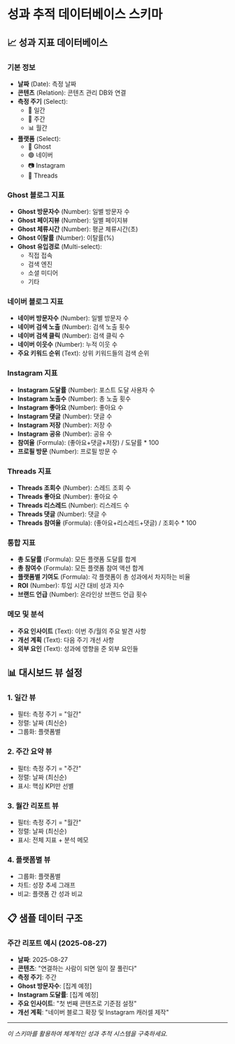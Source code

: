 # 성과 추적 데이터베이스 스키마

## 📈 성과 지표 데이터베이스

### 기본 정보
- **날짜** (Date): 측정 날짜
- **콘텐츠** (Relation): 콘텐츠 관리 DB와 연결
- **측정 주기** (Select):
  - 📅 일간
  - 📆 주간  
  - 📊 월간
- **플랫폼** (Select):
  - 👻 Ghost
  - 🟢 네이버
  - 📷 Instagram
  - 🧵 Threads

### Ghost 블로그 지표
- **Ghost 방문자수** (Number): 일별 방문자 수
- **Ghost 페이지뷰** (Number): 일별 페이지뷰
- **Ghost 체류시간** (Number): 평균 체류시간(초)
- **Ghost 이탈률** (Number): 이탈률(%)
- **Ghost 유입경로** (Multi-select):
  - 직접 접속
  - 검색 엔진
  - 소셜 미디어
  - 기타

### 네이버 블로그 지표  
- **네이버 방문자수** (Number): 일별 방문자 수
- **네이버 검색 노출** (Number): 검색 노출 횟수
- **네이버 검색 클릭** (Number): 검색 클릭 수
- **네이버 이웃수** (Number): 누적 이웃 수
- **주요 키워드 순위** (Text): 상위 키워드들의 검색 순위

### Instagram 지표
- **Instagram 도달률** (Number): 포스트 도달 사용자 수  
- **Instagram 노출수** (Number): 총 노출 횟수
- **Instagram 좋아요** (Number): 좋아요 수
- **Instagram 댓글** (Number): 댓글 수
- **Instagram 저장** (Number): 저장 수
- **Instagram 공유** (Number): 공유 수
- **참여율** (Formula): (좋아요+댓글+저장) / 도달률 * 100
- **프로필 방문** (Number): 프로필 방문 수

### Threads 지표
- **Threads 조회수** (Number): 스레드 조회 수
- **Threads 좋아요** (Number): 좋아요 수  
- **Threads 리스레드** (Number): 리스레드 수
- **Threads 댓글** (Number): 댓글 수
- **Threads 참여율** (Formula): (좋아요+리스레드+댓글) / 조회수 * 100

### 통합 지표
- **총 도달률** (Formula): 모든 플랫폼 도달률 합계
- **총 참여수** (Formula): 모든 플랫폼 참여 액션 합계  
- **플랫폼별 기여도** (Formula): 각 플랫폼이 총 성과에서 차지하는 비율
- **ROI** (Number): 투입 시간 대비 성과 지수
- **브랜드 언급** (Number): 온라인상 브랜드 언급 횟수

### 메모 및 분석
- **주요 인사이트** (Text): 이번 주/월의 주요 발견 사항
- **개선 계획** (Text): 다음 주기 개선 사항
- **외부 요인** (Text): 성과에 영향을 준 외부 요인들

## 📊 대시보드 뷰 설정

### 1. 일간 뷰
- 필터: 측정 주기 = "일간"
- 정렬: 날짜 (최신순)
- 그룹화: 플랫폼별

### 2. 주간 요약 뷰  
- 필터: 측정 주기 = "주간"
- 정렬: 날짜 (최신순)
- 표시: 핵심 KPI만 선별

### 3. 월간 리포트 뷰
- 필터: 측정 주기 = "월간"  
- 정렬: 날짜 (최신순)
- 표시: 전체 지표 + 분석 메모

### 4. 플랫폼별 뷰
- 그룹화: 플랫폼별
- 차트: 성장 추세 그래프
- 비교: 플랫폼 간 성과 비교

## 📋 샘플 데이터 구조

### 주간 리포트 예시 (2025-08-27)
- **날짜**: 2025-08-27
- **콘텐츠**: "연결하는 사람이 되면 일이 잘 풀린다"
- **측정 주기**: 주간
- **Ghost 방문자수**: [집계 예정]
- **Instagram 도달률**: [집계 예정]  
- **주요 인사이트**: "첫 번째 콘텐츠로 기준점 설정"
- **개선 계획**: "네이버 블로그 확장 및 Instagram 캐러셀 제작"

---

*이 스키마를 활용하여 체계적인 성과 추적 시스템을 구축하세요.*